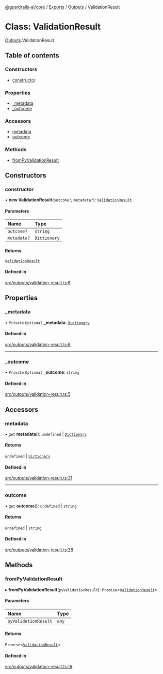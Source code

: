 [@guardrails-ai/core](../README.md) / [Exports](../modules.md) / [Outputs](../modules/Outputs.md) / ValidationResult

# Class: ValidationResult

[Outputs](../modules/Outputs.md).ValidationResult

## Table of contents

### Constructors

- [constructor](Outputs.ValidationResult.md#constructor)

### Properties

- [\_metadata](Outputs.ValidationResult.md#_metadata)
- [\_outcome](Outputs.ValidationResult.md#_outcome)

### Accessors

- [metadata](Outputs.ValidationResult.md#metadata)
- [outcome](Outputs.ValidationResult.md#outcome)

### Methods

- [fromPyValidationResult](Outputs.ValidationResult.md#frompyvalidationresult)

## Constructors

### constructor

• **new ValidationResult**(`outcome?`, `metadata?`): [`ValidationResult`](Outputs.ValidationResult.md)

#### Parameters

| Name | Type |
| :------ | :------ |
| `outcome?` | `string` |
| `metadata?` | [`Dictionary`](../modules/Types.md#dictionary) |

#### Returns

[`ValidationResult`](Outputs.ValidationResult.md)

#### Defined in

[src/outputs/validation-result.ts:8](https://github.com/guardrails-ai/guardrails-js/blob/7b16ceec34175b977bef288d9d37190ade89c2d8/src/outputs/validation-result.ts#L8)

## Properties

### \_metadata

• `Private` `Optional` **\_metadata**: [`Dictionary`](../modules/Types.md#dictionary)

#### Defined in

[src/outputs/validation-result.ts:6](https://github.com/guardrails-ai/guardrails-js/blob/7b16ceec34175b977bef288d9d37190ade89c2d8/src/outputs/validation-result.ts#L6)

___

### \_outcome

• `Private` `Optional` **\_outcome**: `string`

#### Defined in

[src/outputs/validation-result.ts:5](https://github.com/guardrails-ai/guardrails-js/blob/7b16ceec34175b977bef288d9d37190ade89c2d8/src/outputs/validation-result.ts#L5)

## Accessors

### metadata

• `get` **metadata**(): `undefined` \| [`Dictionary`](../modules/Types.md#dictionary)

#### Returns

`undefined` \| [`Dictionary`](../modules/Types.md#dictionary)

#### Defined in

[src/outputs/validation-result.ts:31](https://github.com/guardrails-ai/guardrails-js/blob/7b16ceec34175b977bef288d9d37190ade89c2d8/src/outputs/validation-result.ts#L31)

___

### outcome

• `get` **outcome**(): `undefined` \| `string`

#### Returns

`undefined` \| `string`

#### Defined in

[src/outputs/validation-result.ts:28](https://github.com/guardrails-ai/guardrails-js/blob/7b16ceec34175b977bef288d9d37190ade89c2d8/src/outputs/validation-result.ts#L28)

## Methods

### fromPyValidationResult

▸ **fromPyValidationResult**(`pyValidationResult`): `Promise`\<[`ValidationResult`](Outputs.ValidationResult.md)\>

#### Parameters

| Name | Type |
| :------ | :------ |
| `pyValidationResult` | `any` |

#### Returns

`Promise`\<[`ValidationResult`](Outputs.ValidationResult.md)\>

#### Defined in

[src/outputs/validation-result.ts:16](https://github.com/guardrails-ai/guardrails-js/blob/7b16ceec34175b977bef288d9d37190ade89c2d8/src/outputs/validation-result.ts#L16)
